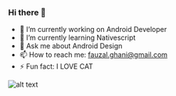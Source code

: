 ### Hi there 👋

- 🔭 I’m currently working on Android Developer
- 🌱 I’m currently learning Nativescript
- 💬 Ask me about Android Design
- 📫 How to reach me: fauzal.ghani@gmail.com
- ⚡ Fun fact: I LOVE CAT

![alt text](http://sistec.co.id/Upload2.png)
